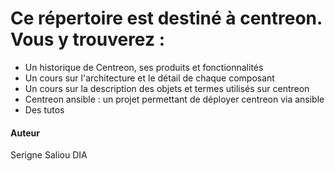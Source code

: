 # Ce répertoire est destiné à centreon. Vous y trouverez :

- Un historique de Centreon, ses produits et fonctionnalités
- Un cours sur l'architecture et le détail de chaque composant
- Un cours sur la description des objets et termes utilisés sur centreon
- Centreon ansible : un projet permettant de déployer centreon via ansible
- Des tutos


#### Auteur

Serigne Saliou DIA
